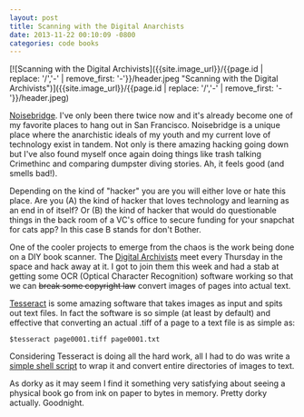 ```yaml
---
layout: post
title: Scanning with the Digital Anarchists
date: 2013-11-22 00:10:09 -0800
categories: code books
---
```

<!-- {{site.image_url}}/{{page.id | replace: '/','-' | remove_first: '-'}}/image.jpg -->
[![Scanning with the Digital Archivists]({{site.image_url}}/{{page.id | replace: '/','-' | remove_first: '-'}}/header.jpeg "Scanning with the Digital Archivists")]({{site.image_url}}/{{page.id | replace: '/','-' | remove_first: '-'}}/header.jpeg)

[Noisebridge](https://noisebridge.net/). I've only been there twice now and it's
already become one of my favorite places to hang out in San Francisco. Noisebridge
is a unique place where the anarchistic ideals of my youth and my current love of technology
exist in tandem. Not only is there amazing hacking going down but I've also found
myself once again doing things like trash talking Crimethinc and comparing
dumpster diving stories. Ah, it feels good (and smells bad!).

<!--more-->

Depending on the kind of "hacker" you are you will either love or hate this place.
Are you (A) the kind of hacker that loves technology and learning as an end in of itself?
Or (B) the kind of hacker that would do questionable things in the back room of
a VC's office to secure funding for your snapchat for cats app? In this case B
stands for don't Bother.

One of the cooler projects to emerge from the chaos is the work being done on a DIY
book scanner. The [Digital Archivists](https://noisebridge.net/wiki/Digital_Archivists)
meet every Thursday in the space and hack away at it. I got to join them this week
and had a stab at getting some OCR (Optical Character Recognition) software working
so that we can <strike>break some copyright law</strike> convert images of pages
into actual text.

[Tesseract](https://code.google.com/p/tesseract-ocr/) is some amazing software that
takes images as input and spits out text files. In fact the software is so simple
(at least by default) and effective that converting an actual .tiff of a page to
a text file is as simple as:

`$tesseract page0001.tiff page0001.txt`

Considering Tesseract is doing all the hard work, all I had to do was write a
[simple shell script](https://gist.github.com/WD-42/7595388) to wrap it and convert
entire directories of images to text.

As dorky as it may seem I find it something very satisfying about seeing  a
physical book go from ink on paper to bytes in memory. Pretty dorky actually.
Goodnight.
